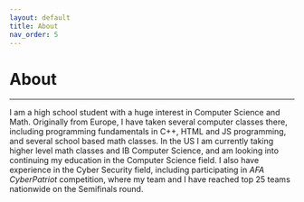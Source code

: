 ```yaml
---
layout: default
title: About
nav_order: 5
---
```


# About

---

I am a high school student with a huge interest in Computer Science and Math. Originally from Europe, I have taken several computer classes there, including programming fundamentals in C++, HTML and JS programming, and several school based math classes. In the US I am currently taking higher level math classes and IB Computer Science, and am looking into continuing my education in the Computer Science field. I also have experience in the Cyber Security field, including participating in *AFA CyberPatriot* competition, where my team and I have reached top 25 teams nationwide on the Semifinals round.
